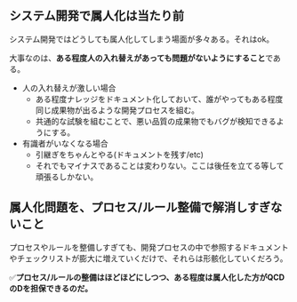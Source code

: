 ## システム開発で属人化は当たり前
システム開発ではどうしても属人化してしまう場面が多々ある。それはok。

大事なのは、**ある程度人の入れ替えがあっても問題がないようにすること**である。

- 人の入れ替えが激しい場合
  - ある程度ナレッジをドキュメント化しておいて、誰がやってもある程度同じ成果物が出るような開発プロセスを組む。
  - 共通的な試験を組むことで、悪い品質の成果物でもバグが検知できるようにする。
- 有識者がいなくなる場合
  - 引継ぎをちゃんとやる(ドキュメントを残す/etc)
  - それでもマイナスであることは変わりない。ここは後任を立てる等して頑張るしかない。

## 属人化問題を、プロセス/ルール整備で解消しすぎないこと
プロセスやルールを整備しすぎても、開発プロセスの中で参照するドキュメントやチェックリストが膨大に増えていくだけで、それらは形骸化していくだろう。

✅**プロセス/ルールの整備はほどほどにしつつ、ある程度は属人化した方がQCDのDを担保できるのだ。**
